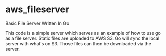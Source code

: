 # aws_fileserver
Basic File Server Written In Go

This code is a simple server which serves as an example of how to use go as a file server.  Static files are uploaded to AWS S3. Go will sync the local server with what's on S3.  Those files can then be downloaded via the server. 
